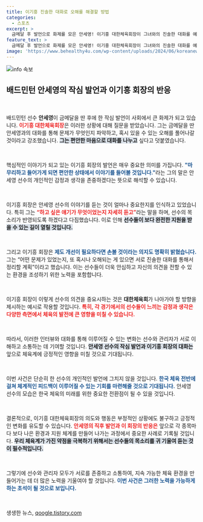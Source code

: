 ```yaml
---
title: 이기흥 진솔한 대화로 오해를 해결할 방법
categories:
  - 스포츠
excerpt: >
  금메달 후 발언으로 화제를 모은 안세영! 이기흥 대한체육회장이 그녀와의 진솔한 대화를 예고하며 문제를 정리하고 제도 개선을 약속했습니다. 과연 어떤 이야기가 펼쳐질지 궁금하세요?
feature_text: >
  금메달 후 발언으로 화제를 모은 안세영! 이기흥 대한체육회장이 그녀와의 진솔한 대화를 예고하며 문제를 정리하고 제도 개선을 약속했습니다. 과연 어떤 이야기가 펼쳐질지 궁금하세요?
image: 'https://www.behealthy4u.com/wp-content/uploads/2024/06/koreanews.jpg'
---
```


<p><img src="https://www.behealthy4u.com/wp-content/uploads/2024/06/koreanews.jpg" alt="info 속보" /></p>

<h2 data-ke-size="size26">배드민턴 안세영의 작심 발언과 이기흥 회장의 반응</h2>

<p data-ke-size="size16">&nbsp;</p>

<p>배드민턴 선수 <b>안세영</b>이 금메달을 딴 후에 한 작심 발언이 사회에서 큰 화제가 되고 있습니다. <b><span style="color: #ee2323;">이기흥 대한체육회장</span></b>은 이러한 상황에 대해 질문을 받았습니다. 그는 금메달을 딴 안세영과의 대화를 통해 문제가 무엇인지 파악하고, 혹시 있을 수 있는 오해를 풀어나갈 것이라고 강조했습니다. <b><span style="background-color: #21538527;">그는 편안한 마음으로 대화를 나누고</span></b> 싶다고 덧붙였습니다.</p>

<p data-ke-size="size16">&nbsp;</p>

<p>핵심적인 이야기가 되고 있는 이기흥 회장의 발언은 매우 중요한 의미를 가집니다. <b><span style="color: #1a5490;">"마무리하고 들어가게 되면 편안한 상태에서 이야기를 들어볼 것입니다."</span></b>라는 그의 말은 안세영 선수의 개인적인 감정과 생각을 존중하겠다는 뜻으로 해석할 수 있습니다. </p>

<p data-ke-size="size16">&nbsp;</p>

<p>이기흥 회장은 안세영 선수의 이야기를 듣는 것이 얼마나 중요한지를 인식하고 있었습니다. 특히 그는 <b><span style="color: #ee2323;">“하고 싶은 얘기가 무엇이었는지 자세히 듣고”</span></b>라는 말을 하며, 선수의 목소리가 반영되도록 하겠다고 다짐했습니다. 이로 인해 <b><span style="background-color: #21538527;">선수들이 보다 완전한 지원을 받을 수 있는 길이 열릴 것입니다.</span></b></p>

<p data-ke-size="size16">&nbsp;</p>

<p>그리고 이기흥 회장은 <b><span style="color: #1a5490;">제도 개선이 필요하다면 손볼 것이라는 의지도 명확히 밝혔습니다.</span></b> 그는 “어떤 문제가 있었는지, 또 혹시나 오해되는 게 있으면 서로 진솔한 대화를 통해서 정리할 계획”이라고 했습니다. 이는 선수들이 더욱 안심하고 자신의 의견을 전할 수 있는 환경을 조성하기 위한 노력을 포함합니다.</p>

<p data-ke-size="size16">&nbsp;</p>

<p>이기흥 회장이 이렇게 선수의 의견을 중요시하는 것은 <b>대한체육회</b>가 나아가야 할 방향을 제시하는 예시로 작용할 것입니다. <b><span style="color: #ee2323;">특히, 각 경기에서의 선수들이 느끼는 감정과 생각은 다양한 측면에서 체육의 발전에 큰 영향을 미칠 수 있습니다.</span></b></p>

<p data-ke-size="size16">&nbsp;</p>

<p>따라서, 이러한 인터뷰와 대화를 통해 이루어질 수 있는 변화는 선수와 관리자가 서로 이해하고 소통하는 데 기여할 것입니다. <b><span style="background-color: #21538527;">안세영 선수의 작심 발언과 이기흥 회장의 대화는</span></b> 앞으로 체육계에 긍정적인 영향을 미칠 것으로 기대됩니다. </p>

<p data-ke-size="size16">&nbsp;</p>

<p>이번 사건은 단순히 한 선수의 개인적인 발언에 그치지 않을 것입니다. <b><span style="color: #1a5490;">한국 체육 전반에 걸쳐 체계적인 피드백이 이루어질 수 있는 기회를 마련해줄 것으로 기대됩니다.</span></b> 안세영 선수의 모습은 한국 체육의 미래를 위한 중요한 전환점이 될 수 있을 것입니다.</p>

<p data-ke-size="size16">&nbsp;</p>

<p>결론적으로, 이기흥 대한체육회장의 의도와 행동은 부정적인 상황에도 불구하고 긍정적인 변화를 유도할 수 있습니다. <b><span style="color: #ee2323;">안세영의 직후 발언과 이 회장의 반응은</span></b> 앞으로 각 종목마다 보다 나은 환경과 지원 체계를 만들어 나가는 과정에서 중요한 사례로 기록될 것입니다. <b><span style="background-color: #21538527;">우리 체육계가 가진 약점을 극복하기 위해서는 선수들의 목소리를 귀 기울여 듣는 것이 필수적입니다.</span></b> </p>

<p data-ke-size="size16">&nbsp;</p>

<p>그렇기에 선수와 관리자 모두가 서로를 존중하고 소통하여, 지속 가능한 체육 환경을 만들어가는 데 더 많은 노력을 기울여야 할 것입니다. <b><span style="color: #1a5490;">이번 사건은 그러한 노력을 가능하게 하는 초석이 될 것으로 보입니다.</span></b></p>

<p data-ke-size="size16">&nbsp;</p>
생생한 뉴스, <a href="https://qoogle.tistory.com" rel="dofollow">qoogle.tistory.com</a>


